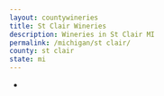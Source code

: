 ```yaml
---
layout: countywineries
title: St Clair Wineries
description: Wineries in St Clair MI
permalink: /michigan/st clair/
county: st clair
state: mi
---
```

-

